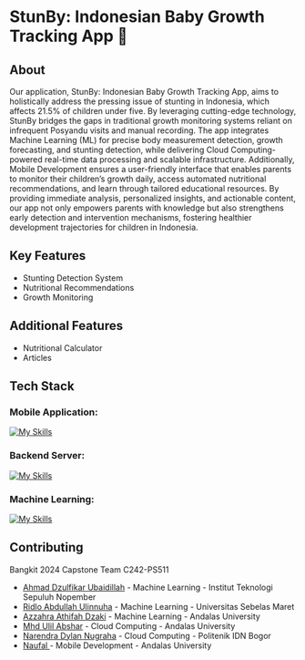 # StunBy: Indonesian Baby Growth Tracking App 👶

## About
Our application, StunBy: Indonesian Baby Growth Tracking App, aims to holistically address the pressing issue of stunting in Indonesia, which affects 21.5% of children under five. By leveraging cutting-edge technology, StunBy bridges the gaps in traditional growth monitoring systems reliant on infrequent Posyandu visits and manual recording. The app integrates Machine Learning (ML) for precise body measurement detection, growth forecasting, and stunting detection, while delivering Cloud Computing-powered real-time data processing and scalable infrastructure. Additionally, Mobile Development ensures a user-friendly interface that enables parents to monitor their children’s growth daily, access automated nutritional recommendations, and learn through tailored educational resources. By providing immediate analysis, personalized insights, and actionable content, our app not only empowers parents with knowledge but also strengthens early detection and intervention mechanisms, fostering healthier development trajectories for children in Indonesia.

## Key Features
- Stunting Detection System
- Nutritional Recommendations
- Growth Monitoring

## Additional Features
- Nutritional Calculator
- Articles

## Tech Stack

### Mobile Application:
[![My Skills](https://skillicons.dev/icons?i=kotlin)](https://skillicons.dev)


### Backend Server:
[![My Skills](https://skillicons.dev/icons?i=js,express,postgres,prisma,supabase,docker,gcp,terraform)](https://skillicons.dev)


### Machine Learning:
[![My Skills](https://skillicons.dev/icons?i=py,flask,tensorflow)](https://skillicons.dev)



## Contributing
Bangkit 2024 Capstone Team C242-PS511 
- [Ahmad Dzulfikar Ubaidillah](https://www.linkedin.com/in/dzulfikarubaid) - Machine Learning - Institut Teknologi Sepuluh Nopember
- [Ridlo Abdullah Ulinnuha](https://www.linkedin.com/in/ridlo-abdullah-ulinnuha) - Machine Learning - Universitas Sebelas Maret
- [Azzahra Athifah Dzaki](https://www.linkedin.com/in/azzahra-athifah-dzaki/) - Machine Learning -  Andalas University
- [Mhd Ulil Abshar](https://www.linkedin.com/in/mhdulilabshar/) - Cloud Computing -  Andalas University
- [Narendra Dylan Nugraha](https://www.linkedin.com/in/narendradylannugraha) - Cloud Computing -  Politenik IDN Bogor
- [Naufal ](https://www.linkedin.com/in/naaufaal/) - Mobile Development -  Andalas University
